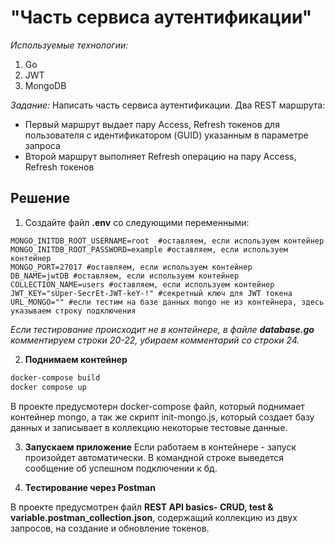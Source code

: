# "Часть сервиса аутентификации"

*Используемые технологии:*
1. Go
2. JWT
3. MongoDB

*Задание:*
  Написать часть сервиса аутентификации.
  Два REST маршрута:
- Первый маршрут выдает пару Access, Refresh токенов для пользователя с идентификатором (GUID) указанным в параметре запроса
- Второй маршрут выполняет Refresh операцию на пару Access, Refresh токенов

## Решение
1. Создайте файл **.env** со следующими переменными:
```golang
MONGO_INITDB_ROOT_USERNAME=root  #оставляем, если используем контейнер
MONGO_INITDB_ROOT_PASSWORD=example #оставляем, если используем контейнер
MONGO_PORT=27017 #оставляем, если используем контейнер
DB_NAME=jwtDB #оставляем, если используем контейнер
COLLECTION_NAME=users #оставляем, если используем контейнер
JWT_KEY="sUper-SecrEt-JWT-keY-!" #секретный ключ для JWT токена
URL_MONGO="" #если тестим на базе данных mongo не из контейнера, здесь указываем строку подключения
```
  *Если тестирование происходит не в контейнере, в файле **database.go** комментируем строки 20-22, убираем комментарий со строки 24.*

2. **Поднимаем контейнер**
```bash
docker-compose build
docker compose up
```
  В проекте предусмотерн docker-compose файл, который поднимает контейнер mongo, а так же скрипт init-mongo.js, который создает базу данных и записывает в коллекцию некоторые тестовые данные.

3. **Запускаем приложение**
  Если работаем в контейнере - запуск произойдет автоматически. В командной строке выведется сообщение об успешном подключении к бд.

4. **Тестирование через Postman**

  В проекте предусмотрен файл **REST API basics- CRUD, test & variable.postman_collection.json**, содержащий коллекцию из двух запросов, на создание и обновление токенов.
